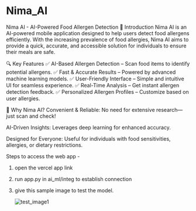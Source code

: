 # Nima_AI
Nima AI - AI-Powered Food Allergen Detection
🌟 Introduction
Nima AI is an AI-powered mobile application designed to help users detect food allergens efficiently. With the increasing prevalence of food allergies, Nima AI aims to provide a quick, accurate, and accessible solution for individuals to ensure their meals are safe.

🔍 Key Features
✅ AI-Based Allergen Detection – Scan food items to identify potential allergens.
✅ Fast & Accurate Results – Powered by advanced machine learning models.
✅ User-Friendly Interface – Simple and intuitive UI for seamless experience.
✅ Real-Time Analysis – Get instant allergen detection feedback.
✅ Personalized Allergen Profiles – Customize based on user allergies.

🚀 Why Nima AI?
Convenient & Reliable: No need for extensive research—just scan and check!

AI-Driven Insights: Leverages deep learning for enhanced accuracy.

Designed for Everyone: Useful for individuals with food sensitivities, allergies, or dietary restrictions.


Steps to access the web app -
1) open the vercel app link
2) run app.py in ai_ml/integ to establish connection
3) give this sample image to test the model.

   
   ![test_image1](https://github.com/user-attachments/assets/fc976a71-8e56-4d3f-89d7-25f9caf1cc9d)
